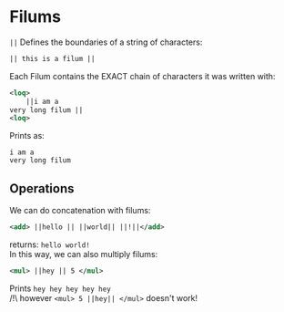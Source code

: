 # Filums
`||` Defines the boundaries of a string of characters:  
```xml
|| this is a filum ||
```
Each Filum contains the EXACT chain of characters it was written with:
```xml
<loq>
	||i am a
very long filum ||
<loq>
```
Prints as:
```
i am a
very long filum

```
## Operations
We can do concatenation with filums:
```xml
<add> ||hello || ||world|| ||!||</add>
```
returns: `hello world!`  
In this way, we can also multiply filums:
```xml
<mul> ||hey || 5 </mul>
```
Prints `hey hey hey hey hey `  
/!\\ however `<mul> 5 ||hey|| </mul>` doesn't work!
